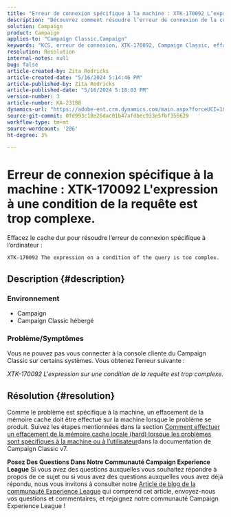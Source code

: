 ```yaml
---
title: "Erreur de connexion spécifique à la machine : XTK-170092 L’expression à une condition de la requête est trop complexe."
description: "Découvrez comment résoudre l’erreur de connexion de la console cliente du Campaign Classic spécifique à l’ordinateur."
solution: Campaign
product: Campaign
applies-to: "Campaign Classic,Campaign"
keywords: "KCS, erreur de connexion, XTK-170092, Campaign Classic, effacement du cache dur"
resolution: Resolution
internal-notes: null
bug: false
article-created-by: Zita Rodricks
article-created-date: "5/16/2024 5:14:46 PM"
article-published-by: Zita Rodricks
article-published-date: "5/16/2024 5:18:03 PM"
version-number: 3
article-number: KA-23188
dynamics-url: "https://adobe-ent.crm.dynamics.com/main.aspx?forceUCI=1&pagetype=entityrecord&etn=knowledgearticle&id=d0fb31c5-a713-ef11-9f89-6045bd0298d4"
source-git-commit: 0fd993c18e26dac01b47afdbec933e5fbf356629
workflow-type: tm+mt
source-wordcount: '206'
ht-degree: 3%

---
```


# Erreur de connexion spécifique à la machine : XTK-170092 L&#39;expression à une condition de la requête est trop complexe.


Effacez le cache dur pour résoudre l’erreur de connexion spécifique à l’ordinateur :




```
XTK-170092 The expression on a condition of the query is too complex.
```




## Description {#description}


### <b>Environnement</b>

- Campaign
- Campaign Classic hébergé




### <b>Problème/Symptômes</b>

Vous ne pouvez pas vous connecter à la console cliente du Campaign Classic sur certains systèmes. Vous obtenez l’erreur suivante :

*XTK-170092 L&#39;expression sur une condition de la requête est trop complexe.*


## Résolution {#resolution}


Comme le problème est spécifique à la machine, un effacement de la mémoire cache doit être effectué sur la machine lorsque le problème se produit. Suivez les étapes mentionnées dans la section [Comment effectuer un effacement de la mémoire cache locale (hard) lorsque les problèmes sont spécifiques à la machine ou à l’utilisateur](https://experienceleague.adobe.com/docs/campaign-classic/using/getting-started/starting-with-adobe-campaign/faq/faq-campaign-config.html#perform-hard-cache-clear)dans la documentation de Campaign Classic v7.


<b>Posez Des Questions Dans Notre Communauté Campaign Experience League</b>
Si vous avez des questions auxquelles vous souhaitez répondre à propos de ce sujet ou si vous avez des questions auxquelles vous avez déjà répondu, nous vous invitons à consulter notre [Article de blog de la communauté Experience League](https://experienceleaguecommunities.adobe.com/t5/adobe-campaign-classic-blogs/introducing-top-kcs-articles-curated-for-your-troubleshooting/bc-p/672426#M132 "Suivez le lien.") qui comprend cet article, envoyez-nous vos questions et commentaires, et rejoignez notre communauté Campaign Experience League !

